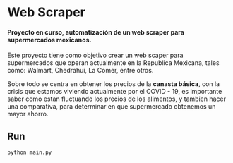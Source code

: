 # Web Scraper

#### Proyecto en curso, automatización de un web scraper para supermercados mexicanos.

Este proyecto tiene como objetivo crear un web scaper para supermercados que operan actualmente en la Republica Mexicana, tales como: Walmart, Chedrahui, La Comer, entre otros.

Sobre todo se centra en obtener los precios de la **canasta básica**, con la crisis que estamos viviendo actualmente por el COVID - 19, es importante saber como estan fluctuando los precios de los alimentos, y tambien hacer una comparativa, para determinar en que supermercado obtenemos un mayor ahorro.

## Run
    python main.py 
